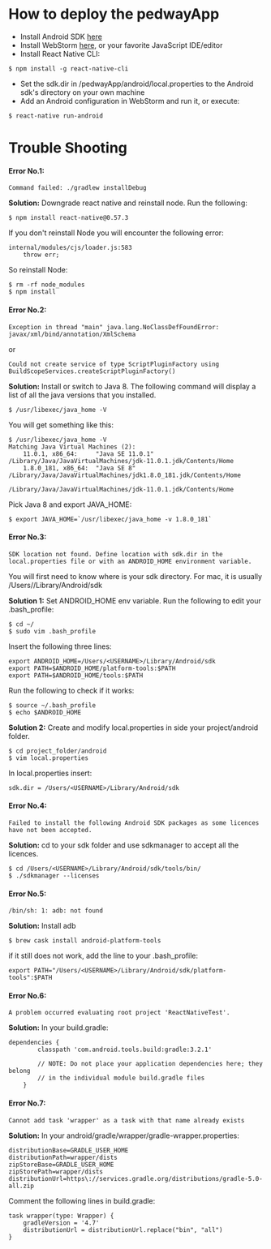 # How to deploy the pedwayApp

- Install Android SDK [here](https://developer.android.com/studio/)
- Install WebStorm [here](https://www.jetbrains.com/webstorm/), or your favorite JavaScript IDE/editor
- Install React Native CLI:
```console
$ npm install -g react-native-cli
```
- Set the sdk.dir in /pedwayApp/android/local.properties to the Android sdk's directory on your own machine
- Add an Android configuration in WebStorm and run it, or execute:
```console
$ react-native run-android
```

# Trouble Shooting


#### Error No.1:
```
Command failed: ./gradlew installDebug
```
**Solution:** Downgrade react native and reinstall node. Run the following:
```
$ npm install react-native@0.57.3
```
If you don't reinstall Node you will encounter the following error:
```
internal/modules/cjs/loader.js:583 
    throw err;
```
So reinstall Node:
```
$ rm -rf node_modules
$ npm install
```

#### Error No.2:
```
Exception in thread "main" java.lang.NoClassDefFoundError: javax/xml/bind/annotation/XmlSchema
```
or
```
Could not create service of type ScriptPluginFactory using BuildScopeServices.createScriptPluginFactory()
```
**Solution:** Install or switch to Java 8. The following command will display a list of all the java versions that you installed.
```
$ /usr/libexec/java_home -V
```
You will get something like this:
```
$ /usr/libexec/java_home -V
Matching Java Virtual Machines (2):
    11.0.1, x86_64:     "Java SE 11.0.1"        /Library/Java/JavaVirtualMachines/jdk-11.0.1.jdk/Contents/Home
    1.8.0_181, x86_64:  "Java SE 8"     /Library/Java/JavaVirtualMachines/jdk1.8.0_181.jdk/Contents/Home

/Library/Java/JavaVirtualMachines/jdk-11.0.1.jdk/Contents/Home
```
Pick Java 8 and export JAVA_HOME:
```
$ export JAVA_HOME=`/usr/libexec/java_home -v 1.8.0_181`
```

#### Error No.3:
```
SDK location not found. Define location with sdk.dir in the local.properties file or with an ANDROID_HOME environment variable.
```
You will first need to know where is your sdk directory. For mac, it is usually /Users/<USERNAME>/Library/Android/sdk

**Solution 1:** Set ANDROID_HOME env variable. Run the following to edit your .bash_profile:
```
$ cd ~/
$ sudo vim .bash_profile
```
Insert the following three lines:
```
export ANDROID_HOME=/Users/<USERNAME>/Library/Android/sdk
export PATH=$ANDROID_HOME/platform-tools:$PATH
export PATH=$ANDROID_HOME/tools:$PATH
```
Run the following to check if it works:
```
$ source ~/.bash_profile
$ echo $ANDROID_HOME
```

**Solution 2:** Create and modify local.properties in side your project/android folder.
```
$ cd project_folder/android
$ vim local.properties
```
In local.properties insert: 
```
sdk.dir = /Users/<USERNAME>/Library/Android/sdk
```

#### Error No.4:
```
Failed to install the following Android SDK packages as some licences have not been accepted.
```
**Solution:** cd to your sdk folder and use sdkmanager to accept all the licences.
```
$ cd /Users/<USERNAME>/Library/Android/sdk/tools/bin/
$ ./sdkmanager --licenses
```

#### Error No.5:
```
/bin/sh: 1: adb: not found
```

**Solution:** Install adb 
```
$ brew cask install android-platform-tools
```
if it still does not work, add the line to your .bash_profile:
```
export PATH="/Users/<USERNAME>/Library/Android/sdk/platform-tools":$PATH
```

#### Error No.6:
```
A problem occurred evaluating root project 'ReactNativeTest'.
```

**Solution:** In your build.gradle: 
```
dependencies {
        classpath 'com.android.tools.build:gradle:3.2.1'

        // NOTE: Do not place your application dependencies here; they belong
        // in the individual module build.gradle files
    }
```

#### Error No.7:
```
Cannot add task 'wrapper' as a task with that name already exists
```

**Solution:** In your android/gradle/wrapper/gradle-wrapper.properties:
```
distributionBase=GRADLE_USER_HOME
distributionPath=wrapper/dists
zipStoreBase=GRADLE_USER_HOME
zipStorePath=wrapper/dists
distributionUrl=https\://services.gradle.org/distributions/gradle-5.0-all.zip
```
Comment the following lines in build.gradle:
```
task wrapper(type: Wrapper) {
    gradleVersion = '4.7'
    distributionUrl = distributionUrl.replace("bin", "all")
}
```


